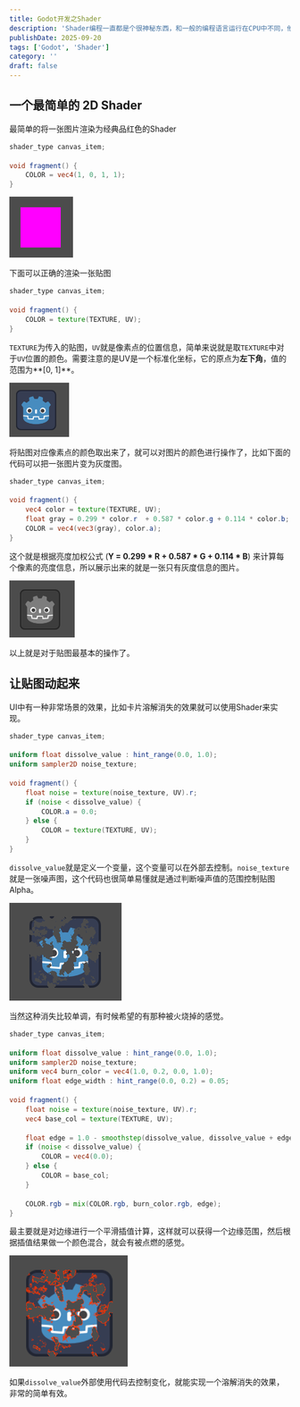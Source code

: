 ```yaml
---
title: Godot开发之Shader
description: 'Shader编程一直都是个很神秘东西，和一般的编程语言运行在CPU中不同，他是运行在GPU上的代码。以前学习Unity的时候尝试过学习Shader编程，实在过于晦涩难懂，最近有个开源引擎Godot很热门，决定从Godot入手再探Shader编程。'
publishDate: 2025-09-20
tags: ['Godot', 'Shader']
category: ''
draft: false 
---
```


## 一个最简单的 2D Shader
最简单的将一张图片渲染为经典品红色的Shader

```glsl
shader_type canvas_item;

void fragment() {
    COLOR = vec4(1, 0, 1, 1);
}
```
![](./shader-red.png)

下面可以正确的渲染一张贴图
```glsl
shader_type canvas_item;

void fragment() {
    COLOR = texture(TEXTURE, UV);
}
```
`TEXTURE`为传入的贴图，`UV`就是像素点的位置信息，简单来说就是取`TEXTURE`中对于`UV`位置的颜色。需要注意的是UV是一个标准化坐标，它的原点为**左下角**，值的范围为**[0, 1]**。

![](./shader-texture.png)

将贴图对应像素点的颜色取出来了，就可以对图片的颜色进行操作了，比如下面的代码可以把一张图片变为灰度图。

```glsl
shader_type canvas_item;

void fragment() {
    vec4 color = texture(TEXTURE, UV);
    float gray = 0.299 * color.r  + 0.587 * color.g + 0.114 * color.b;
    COLOR = vec4(vec3(gray), color.a);
}
```

这个就是根据亮度加权公式 (**Y = 0.299 * R + 0.587 * G + 0.114 * B**) 来计算每个像素的亮度信息，所以展示出来的就是一张只有灰度信息的图片。

![](./shader-grayscale.png)

以上就是对于贴图最基本的操作了。

## 让贴图动起来

UI中有一种非常场景的效果，比如卡片溶解消失的效果就可以使用Shader来实现。

```glsl
shader_type canvas_item;

uniform float dissolve_value : hint_range(0.0, 1.0);
uniform sampler2D noise_texture;

void fragment() {
    float noise = texture(noise_texture, UV).r;
    if (noise < dissolve_value) {
        COLOR.a = 0.0;
    } else {
        COLOR = texture(TEXTURE, UV);
    }
}
```

`dissolve_value`就是定义一个变量，这个变量可以在外部去控制。`noise_texture`就是一张噪声图，这个代码也很简单易懂就是通过判断噪声值的范围控制贴图Alpha。

![](./shader-noise.png)

当然这种消失比较单调，有时候希望的有那种被火烧掉的感觉。

```glsl
shader_type canvas_item;

uniform float dissolve_value : hint_range(0.0, 1.0);
uniform sampler2D noise_texture;
uniform vec4 burn_color = vec4(1.0, 0.2, 0.0, 1.0);
uniform float edge_width : hint_range(0.0, 0.2) = 0.05;

void fragment() {
    float noise = texture(noise_texture, UV).r;
    vec4 base_col = texture(TEXTURE, UV);

    float edge = 1.0 - smoothstep(dissolve_value, dissolve_value + edge_width, noise);
    if (noise < dissolve_value) {
        COLOR = vec4(0.0);
    } else {
        COLOR = base_col;
    }

    COLOR.rgb = mix(COLOR.rgb, burn_color.rgb, edge);
}
```

最主要就是对边缘进行一个平滑插值计算，这样就可以获得一个边缘范围，然后根据插值结果做一个颜色混合，就会有被点燃的感觉。

![](./shader-edge.png)



如果`dissolve_value`外部使用代码去控制变化，就能实现一个溶解消失的效果，非常的简单有效。

